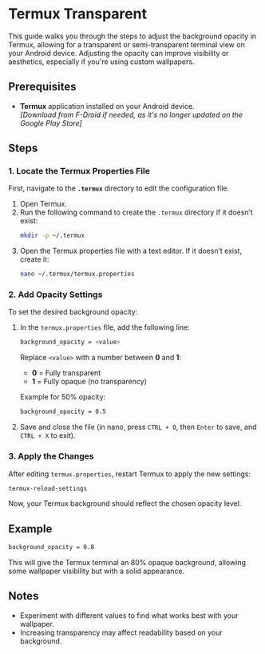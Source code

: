 # Termux Transparent

This guide walks you through the steps to adjust the background opacity in Termux, allowing for a transparent or semi-transparent terminal view on your Android device. Adjusting the opacity can improve visibility or aesthetics, especially if you're using custom wallpapers.

## Prerequisites 

- **Termux** application installed on your Android device.  
  *[Download from F-Droid if needed, as it's no longer updated on the Google Play Store]*

## Steps

### 1. Locate the Termux Properties File
First, navigate to the **`.termux`** directory to edit the configuration file.

1. Open Termux.
2. Run the following command to create the `.termux` directory if it doesn’t exist:
   ```bash
   mkdir -p ~/.termux
   ```
3. Open the Termux properties file with a text editor. If it doesn’t exist, create it:
   ```bash
   nano ~/.termux/termux.properties
   ```

### 2. Add Opacity Settings
To set the desired background opacity:

1. In the `termux.properties` file, add the following line:
   ```bash
   background_opacity = <value>
   ```
   Replace `<value>` with a number between **0** and **1**:
   - **0** = Fully transparent
   - **1** = Fully opaque (no transparency)
   
   Example for 50% opacity:
   ```bash
   background_opacity = 0.5
   ```

2. Save and close the file (in nano, press `CTRL + O`, then `Enter` to save, and `CTRL + X` to exit).

### 3. Apply the Changes
After editing `termux.properties`, restart Termux to apply the new settings:

```bash
termux-reload-settings
```

Now, your Termux background should reflect the chosen opacity level.

## Example

```bash
background_opacity = 0.8
```

This will give the Termux terminal an 80% opaque background, allowing some wallpaper visibility but with a solid appearance.

## Notes

- Experiment with different values to find what works best with your wallpaper.
- Increasing transparency may affect readability based on your background.